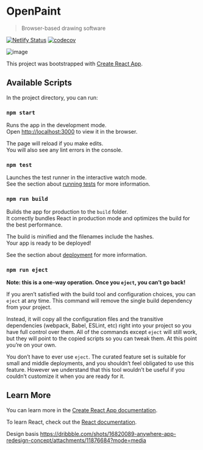 # OpenPaint

> Browser-based drawing software

[![Netlify Status](https://api.netlify.com/api/v1/badges/1b0d615e-3307-44d5-9bbb-06c6c72af962/deploy-status)](https://app.netlify.com/sites/openpaint/deploys)
[![codecov](https://codecov.io/gh/simon-martineau/openpaint/branch/main/graph/badge.svg?token=lS422IPUdx)](https://codecov.io/gh/simon-martineau/openpaint)

![image](https://user-images.githubusercontent.com/57965493/166624565-b492ce05-8696-4730-bfd6-2974828b499b.png)

This project was bootstrapped with [Create React App](https://github.com/facebook/create-react-app).

## Available Scripts

In the project directory, you can run:

### `npm start`

Runs the app in the development mode.\
Open [http://localhost:3000](http://localhost:3000) to view it in the browser.

The page will reload if you make edits.\
You will also see any lint errors in the console.

### `npm test`

Launches the test runner in the interactive watch mode.\
See the section about [running tests](https://facebook.github.io/create-react-app/docs/running-tests) for more information.

### `npm run build`

Builds the app for production to the `build` folder.\
It correctly bundles React in production mode and optimizes the build for the best performance.

The build is minified and the filenames include the hashes.\
Your app is ready to be deployed!

See the section about [deployment](https://facebook.github.io/create-react-app/docs/deployment) for more information.

### `npm run eject`

**Note: this is a one-way operation. Once you `eject`, you can’t go back!**

If you aren’t satisfied with the build tool and configuration choices, you can `eject` at any time. This command will remove the single build dependency from your project.

Instead, it will copy all the configuration files and the transitive dependencies (webpack, Babel, ESLint, etc) right into your project so you have full control over them. All of the commands except `eject` will still work, but they will point to the copied scripts so you can tweak them. At this point you’re on your own.

You don’t have to ever use `eject`. The curated feature set is suitable for small and middle deployments, and you shouldn’t feel obligated to use this feature. However we understand that this tool wouldn’t be useful if you couldn’t customize it when you are ready for it.

## Learn More

You can learn more in the [Create React App documentation](https://facebook.github.io/create-react-app/docs/getting-started).

To learn React, check out the [React documentation](https://reactjs.org/).

Design basis
https://dribbble.com/shots/16820089-anywhere-app-redesign-concept/attachments/11876684?mode=media
